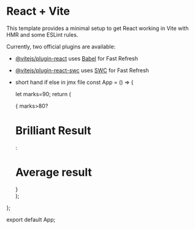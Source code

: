 # React + Vite

This template provides a minimal setup to get React working in Vite with HMR and some ESLint rules.

Currently, two official plugins are available:

- [@vitejs/plugin-react](https://github.com/vitejs/vite-plugin-react/blob/main/packages/plugin-react/README.md) uses [Babel](https://babeljs.io/) for Fast Refresh
- [@vitejs/plugin-react-swc](https://github.com/vitejs/vite-plugin-react-swc) uses [SWC](https://swc.rs/) for Fast Refresh

- short hand if else in jmx file
const App = () => {

  let marks=90;
  return (
    <div>
      {
      marks>80?
      <h1>Brilliant Result</h1>
      :
      <h1>Average result</h1>
      }
    </div>
  );
};

export default App;